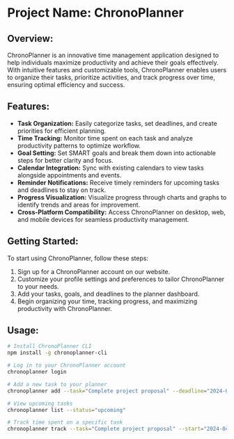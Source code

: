 # Project Name: ChronoPlanner

## Overview:
ChronoPlanner is an innovative time management application designed to help individuals maximize productivity and achieve their goals effectively. With intuitive features and customizable tools, ChronoPlanner enables users to organize their tasks, prioritize activities, and track progress over time, ensuring optimal efficiency and success.

## Features:
- **Task Organization:** Easily categorize tasks, set deadlines, and create priorities for efficient planning.
- **Time Tracking:** Monitor time spent on each task and analyze productivity patterns to optimize workflow.
- **Goal Setting:** Set SMART goals and break them down into actionable steps for better clarity and focus.
- **Calendar Integration:** Sync with existing calendars to view tasks alongside appointments and events.
- **Reminder Notifications:** Receive timely reminders for upcoming tasks and deadlines to stay on track.
- **Progress Visualization:** Visualize progress through charts and graphs to identify trends and areas for improvement.
- **Cross-Platform Compatibility:** Access ChronoPlanner on desktop, web, and mobile devices for seamless productivity management.

## Getting Started:
To start using ChronoPlanner, follow these steps:
1. Sign up for a ChronoPlanner account on our website.
2. Customize your profile settings and preferences to tailor ChronoPlanner to your needs.
3. Add your tasks, goals, and deadlines to the planner dashboard.
4. Begin organizing your time, tracking progress, and maximizing productivity with ChronoPlanner.

## Usage:
```bash
# Install ChronoPlanner CLI
npm install -g chronoplanner-cli

# Log in to your ChronoPlanner account
chronoplanner login

# Add a new task to your planner
chronoplanner add --task="Complete project proposal" --deadline="2024-04-30" --priority="High"

# View upcoming tasks
chronoplanner list --status="upcoming"

# Track time spent on a specific task
chronoplanner track --task="Complete project proposal" --start="2024-04-15T08:00:00" --end="2024-04-15T12:00:00"
